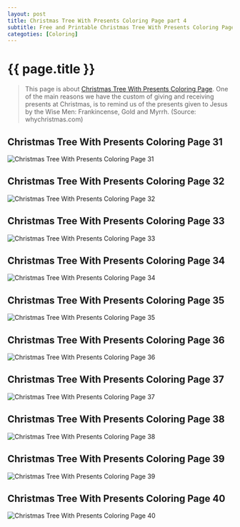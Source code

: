 ```yaml
---
layout: post
title: Christmas Tree With Presents Coloring Page part 4
subtitle: Free and Printable Christmas Tree With Presents Coloring Page part 4
categoties: [Coloring]
---
```

{{ page.title }}
================
> This page is about [Christmas Tree With Presents Coloring Page](https://hoanghabelle.github.io/). One of the main reasons we have the custom of giving and receiving presents at Christmas, is to remind us of the presents given to Jesus by the Wise Men: Frankincense, Gold and Myrrh. (Source: whychristmas.com)

## Christmas Tree With Presents Coloring Page 31
![Christmas Tree With Presents Coloring Page 31](https://hoanghabelle.github.io/images/Christmas-Tree-With-Presents-Coloring-Page%20(31).jpg "Christmas Tree With Presents Coloring Page 31")

## Christmas Tree With Presents Coloring Page 32
![Christmas Tree With Presents Coloring Page 32](https://hoanghabelle.github.io/images/Christmas-Tree-With-Presents-Coloring-Page%20(32).jpg "Christmas Tree With Presents Coloring Page 32")

## Christmas Tree With Presents Coloring Page 33
![Christmas Tree With Presents Coloring Page 33](https://hoanghabelle.github.io/images/Christmas-Tree-With-Presents-Coloring-Page%20(33).jpg "Christmas Tree With Presents Coloring Page 33")

## Christmas Tree With Presents Coloring Page 34
![Christmas Tree With Presents Coloring Page 34](https://hoanghabelle.github.io/images/Christmas-Tree-With-Presents-Coloring-Page%20(34).jpg "Christmas Tree With Presents Coloring Page 34")

<script async src="//pagead2.googlesyndication.com/pagead/js/adsbygoogle.js"></script><ins class="adsbygoogle" style="display:block" data-ad-format="fluid" data-ad-layout-key="-8i+1w-dq+e9+ft" data-ad-client="ca-pub-6753140515841889" data-ad-slot="6190446671"></ins> <script> (adsbygoogle = window.adsbygoogle || []).push({}); </script>

## Christmas Tree With Presents Coloring Page 35
![Christmas Tree With Presents Coloring Page 35](https://hoanghabelle.github.io/images/Christmas-Tree-With-Presents-Coloring-Page%20(35).jpg "Christmas Tree With Presents Coloring Page 35")

## Christmas Tree With Presents Coloring Page 36
![Christmas Tree With Presents Coloring Page 36](https://hoanghabelle.github.io/images/Christmas-Tree-With-Presents-Coloring-Page%20(36).jpg "Christmas Tree With Presents Coloring Page 36")

## Christmas Tree With Presents Coloring Page 37
![Christmas Tree With Presents Coloring Page 37](https://hoanghabelle.github.io/images/Christmas-Tree-With-Presents-Coloring-Page%20(37).jpg "Christmas Tree With Presents Coloring Page 37")

## Christmas Tree With Presents Coloring Page 38
![Christmas Tree With Presents Coloring Page 38](https://hoanghabelle.github.io/images/Christmas-Tree-With-Presents-Coloring-Page%20(38).jpg "Christmas Tree With Presents Coloring Page 38")

<script async src="//pagead2.googlesyndication.com/pagead/js/adsbygoogle.js"></script><ins class="adsbygoogle" style="display:block" data-ad-format="fluid" data-ad-layout-key="-8i+1w-dq+e9+ft" data-ad-client="ca-pub-6753140515841889" data-ad-slot="6190446671"></ins> <script> (adsbygoogle = window.adsbygoogle || []).push({}); </script>

## Christmas Tree With Presents Coloring Page 39
![Christmas Tree With Presents Coloring Page 39](https://hoanghabelle.github.io/images/Christmas-Tree-With-Presents-Coloring-Page%20(39).jpg "Christmas Tree With Presents Coloring Page 39")

## Christmas Tree With Presents Coloring Page 40
![Christmas Tree With Presents Coloring Page 40](https://hoanghabelle.github.io/images/Christmas-Tree-With-Presents-Coloring-Page%20(40).jpg "Christmas Tree With Presents Coloring Page 40")

